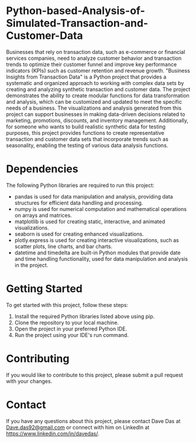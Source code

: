 # Python-based-Analysis-of-Simulated-Transaction-and-Customer-Data
Businesses that rely on transaction data, such as e-commerce or financial services companies, need to analyze customer behavior and transaction trends to optimize their customer funnel and improve key performance indicators (KPIs) such as customer retention and revenue growth. "Business Insights from Transaction Data" is a Python project that provides a systematic and organized approach to working with complex data sets by creating and analyzing synthetic transaction and customer data. The project demonstrates the ability to create modular functions for data transformation and analysis, which can be customized and updated to meet the specific needs of a business. The visualizations and analysis generated from this project can support businesses in making data-driven decisions related to marketing, promotions, discounts, and inventory management. Additionally, for someone who wants to build realistic synthetic data for testing purposes, this project provides functions to create representative transaction and customer data sets that incorporate trends such as seasonality, enabling the testing of various data analysis functions.

# Dependencies

The following Python libraries are required to run this project:

- pandas is used for data manipulation and analysis, providing data structures for efficient data handling and processing.
- numpy is used for numerical computation and mathematical operations on arrays and matrices.
- matplotlib is used for creating static, interactive, and animated visualizations.
- seaborn is used for creating enhanced visualizations.
- plotly.express is used for creating interactive visualizations, such as scatter plots, line charts, and bar charts.
- datetime and timedelta are built-in Python modules that provide date and time handling functionality, used for data manipulation and analysis in the project.

# Getting Started

To get started with this project, follow these steps:

1. Install the required Python libraries listed above using pip.
2. Clone the repository to your local machine.
3. Open the project in your preferred Python IDE.
4. Run the project using your IDE's run command.

# Contributing

If you would like to contribute to this project, please submit a pull request with your changes.

# Contact

If you have any questions about this project, please contact Dave Das at Dave.das92@gmail.com or connect with him on LinkedIn at https://www.linkedin.com/in/davedas/.
